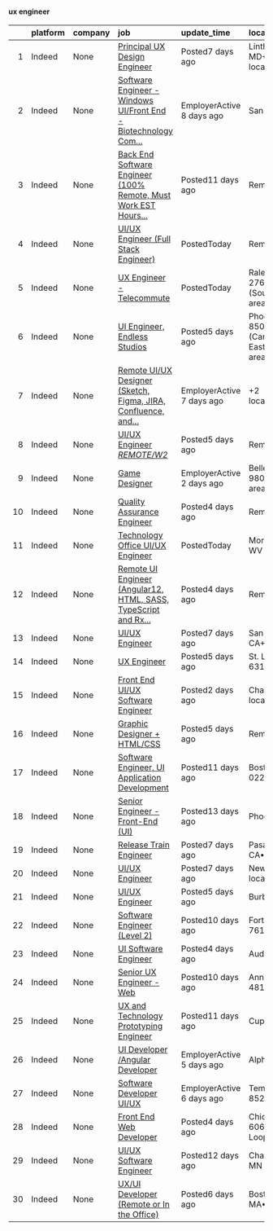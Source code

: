 

#### ux engineer <a name="uxengineer" />
|    | platform   | company   | job                                                                                                                                                                                                                                                                                                                                                                                                                                                                                                                                                                                                                                                                                                                                                                                                                                                                                                                                                                                                                                                                                                                                                                                | update_time               | location                                       |
|---:|:-----------|:----------|:-----------------------------------------------------------------------------------------------------------------------------------------------------------------------------------------------------------------------------------------------------------------------------------------------------------------------------------------------------------------------------------------------------------------------------------------------------------------------------------------------------------------------------------------------------------------------------------------------------------------------------------------------------------------------------------------------------------------------------------------------------------------------------------------------------------------------------------------------------------------------------------------------------------------------------------------------------------------------------------------------------------------------------------------------------------------------------------------------------------------------------------------------------------------------------------|:--------------------------|:-----------------------------------------------|
|  1 | Indeed     | None      | [Principal UX Design Engineer](https://www.indeed.com/pagead/clk?mo=r&ad=-6NYlbfkN0DPf8Tf_oakpB62WadId2dzQiWExtALTi0lpCM--zHBL1trAzPQuAwgyDf_-NiZch2YEw-RURoHfZN0AuvvKoJ8kIoFF1TFQQ5VT0PLmaCX1XOAR_bt57o5nM4AIE5hWRSoGiD0GPSkmyX-hGP6h4IGe9BTEbHH2LP-8WvLJmAIbEKXGgYiV9j7YwV-cUS3LBj8U1-iBHvZE_ockE5WbgQGjYI6hc1-jGHGHMlD92ek8dv_liFtBqZ_jZ-SCU5I-E4v8IJMDcJBHJ4EYFZiSLtSxdF0yYjcjbTMbqyEROs7tnFO0nybBN5Av7kRSvhMe9TNiAYajg5yhWPGzCwskHxYPxnZgu2CWuhaAm_A0SWvqBBIFpWynM3iPxLKhvT-gRnulx5awApyfpd2fXNN7uivQEVGikKpSHBhv_LReMK7Vkqi2Mmz3iSafdQARLXC6h6CRpkM6x-XmnbTAbMA7DY2qCNvBvVvx-Pl188-zaJFwzYFxNT_GjWFYWSY15WRYpl61OP9jWcqKJn8KJxCURVVsfPTeTg7_p4bLAITAfCEkwe3Zjyyz__Tek8lsX46Fjj17kEwSrvAIz5jpjtGES0D7a9t1HOtpYvnHPrdWJsEmQtIOVZ_EulW_-eUp1egvzTOaslojawtKZ84KHx-zdcmP6pldmu8bLJdirRhl-oPBTRWVnK8smjhnIfiKijF8uovjpBsy77ABdq7JABFgnx7kM7Hc7gCATZixu3jMfISpxpWxlmDzT_VprGH8uzTOTUy925MFrUK11dMAOyxw9I7AqCl7EYJttsN7S105ZE3MNe6XPp_4ZQh-c8GHXc6vWyXZZgteX0g_nfDJyd1AJxux50SArB6DqUMYdImeFwqvXx7SmYAOM02c3lvXDS18jhWhnq3ZkDDLc6svbYxanM9CxxeG3HQfIlpDBTmCOfilTsEvYb4G0dRbZL20CjdzX09hx8_LAc16H9Avkv2clXvE7grU7NyGag2wFb9RX6HBlyG4CtVqdmc-ynbA3qaGfRF-zRzZKEm3g==&p=0&fvj=0&vjs=3) | Posted7 days ago          | Linthicum, MD+1 location•Remote                |
|  2 | Indeed     | None      | [Software Engineer - Windows UI/Front End - Biotechnology Com...](https://www.indeed.com/pagead/clk?mo=r&ad=-6NYlbfkN0AtJTtjwsK0fDam1IE-z6ug6L17OB8fXnNNrZ7nV8Ypo78tlR74r5auAaGt0t4p7eom3wbC14BbKrFirk4TCawP9A_DvhazAcCr4IMic51O6iBS2P20S69rU4DW_qCHRZJXks5QVFCCnWSlbUc7fR2EJGGNNSEvppalBrMsPqfBdV7R4XpiU2Ii1iqBwVAMsP1-d2mX0a-SCvljdbfe8HqzzXM5LUrPtm27RZChrk24EmrP_jlm1-dC8RNUoTsbeCFE8Xxmli0ttnZCpDMwT0cirJS6pQvfueoeUUG9Gf7qZX26CuFDRBhDOhqzSbqOklJe60K8zWJMyucuPcfbxiwEPu6RtV5VDPcLRSuIbQ6FT4ZOdQ2hVHSCVBvRUqV2cLqaBvN1hmqVCenANRNe4zsuCtSeduUIAjbq2WxtWWbwbstuwero1UcM82rUqP8I7hL7dtCahpj-jiBSgP923j5kmkPKqcg4N36LqE5AZPV84GKWYvKPrTjoK4bY_ez_dwvia2N3LlEvIwbs4Oc4OP8h&p=1&fvj=1&vjs=3)                                                                                                                                                                                                                                                                                                                                                                                                                                                                                      | EmployerActive 8 days ago | San Jose, CA                                   |
|  3 | Indeed     | None      | [Back End Software Engineer (100% Remote, Must Work EST Hours...](https://www.indeed.com/pagead/clk?mo=r&ad=-6NYlbfkN0BDp_epf89aHDQhKpPegNJQ_ldQpEFZQsM9OcONMGxWx6pU56EKHF58QjVdAUvn2gX6L9S_QvFI1wM5h7CYpB8QJ2sSPCG1LOZ7IILb-KbE7zI9Tbh64vkbmnKrmNRjJwzL9pNFnp0-DymxgArg4LQzJTDWD73CvaOvDc4AFA9CmjlHeY8QWUuDrc1HLKq-XmsFqlTvws3yamuQPQ3Co_K_0rGBgCGBD4HlUN-tu6kLhHawC6Y6F23zPvQXQnrgJRMqa0G2d6mctWpI4AiK_e_SMdtMtwOl0gR--PrfH5jd8C5p11n5qfhQ8wd-KQfn8yT82COPqNuyPbaG8zkeHSxjoRsqQ3E74jNzCMatNmZt6adMXSrIsqjvRi26zYyO_LVK513pXW5ujK1FVJBxF6AT3jtWRMqb0e6kQOtbMaizPJGbT0Pg_pTCqkIWUCtXKbb-Gbw3hj2HxSJ2M6fzMfKvjhYXgIRn8TkxorA-DdLaRIysC2hlc4hgRcAAq_d-U32ASJg9Svb4xaWRMmMj5d65beccbcW7SeQpOCvSTulmzjwsg74IfY3dyNEweAFt-A-gknl7rIWY2OAQb7bWE08QzSLCXp0IW8b8hF26qsGeAcS2eO3kHR90uRPg956X8-u2s-BLoDyXhVyWjLjVHMqWkBdOX3SjMGoVEiV-xYgT-x6mMBsmzxcrb-UNQ2DFs7V-Wy0pQTYBiiqhNUQ2_fZ16sNJoXJ1X-n0aKKLNL0JycJAcicqKgXELIdcg0C9HgAAqv9SK0tMjqHgCNszYjzj&p=2&fvj=0&vjs=3)                                                                                                                                                                                                                      | Posted11 days ago         | Remote                                         |
|  4 | Indeed     | None      | [UI/UX Engineer (Full Stack Engineer)](https://www.indeed.com/pagead/clk?mo=r&ad=-6NYlbfkN0D-IIHpRgNhhiguU_t6VlqfhfFf3-SclHiEW6RanCpGL0AEnsnTmiX299MBfDVxpforTfu3IZZRpf_HcJcljriF8qSTceWh6PMk_fqnPKaekEPs0Tr3y4CfkOihw8vro0R52e88fhEpTTd8YzC18mX2qLCmjOEWzw4zbLCSUN-2TZ73o_2ySzz2b7OZhkPwfem_xrXQn3M7rJsMiKdeKkuYg2e6uPAuhZAFv-30tKSc9-A2IHg5sgf10xDI7-SRhFMFkLSAuK4wcFYFyBLXX54QjMOoAvlMY2W2bfozgn-1X2Nyo570pCgyEfFW8VNTZAftqub_j69-5Ewa3BX47OI8YOrDObQmjB9Sv3HsRv0YhYVOF8XhABaJ-THkA2EL0Y-jBOHg5CBG3jOJnCS-FN03rm2P4_NA2SjyMnjVZ9Smk__KvPrMxNCsJwyJyeFSvoxDJc27oV13lTbhWOFBpVRZ2MiJ6uEUBQYCzs3GAk1B_Q==&p=3&fvj=1&vjs=3)                                                                                                                                                                                                                                                                                                                                                                                                                                                                                                                                                         | PostedToday               | Remote                                         |
|  5 | Indeed     | None      | [UX Engineer - Telecommute](https://www.indeed.com/rc/clk?jk=c5a6e1a2437cba2d&fccid=d3d3520998346837&vjs=3)                                                                                                                                                                                                                                                                                                                                                                                                                                                                                                                                                                                                                                                                                                                                                                                                                                                                                                                                                                                                                                                                        | PostedToday               | Raleigh, NC 27602 (Southwest area)•Remote      |
|  6 | Indeed     | None      | [UI Engineer, Endless Studios](https://www.indeed.com/company/E--Line-Media/jobs/Ui-Engineer-f4850c0c766a8c18?fccid=86369f5fa22779d3&vjs=3)                                                                                                                                                                                                                                                                                                                                                                                                                                                                                                                                                                                                                                                                                                                                                                                                                                                                                                                                                                                                                                        | Posted5 days ago          | Phoenix, AZ 85018 (Camelback East area)•Remote |
|  7 | Indeed     | None      | [Remote UI/UX Designer (Sketch, Figma, JIRA, Confluence, and...](https://www.indeed.com/company/Turing.com/jobs/Ui-Ux-Designer-01f4e9883285db1e?fccid=a2e0cbec0b626661&vjs=3)                                                                                                                                                                                                                                                                                                                                                                                                                                                                                                                                                                                                                                                                                                                                                                                                                                                                                                                                                                                                      | EmployerActive 7 days ago | +2 locationsRemote                             |
|  8 | Indeed     | None      | [UI/UX Engineer *REMOTE/W2*](https://www.indeed.com/company/QW-Tech/jobs/Ui-Ux-Engineer-W2-3790c587f675cf10?fccid=9542259f4246c2ff&vjs=3)                                                                                                                                                                                                                                                                                                                                                                                                                                                                                                                                                                                                                                                                                                                                                                                                                                                                                                                                                                                                                                          | Posted5 days ago          | Remote                                         |
|  9 | Indeed     | None      | [Game Designer](https://www.indeed.com/company/Reworld-Inc/jobs/Game-Designer-ede4e0b0828d2d81?fccid=84f8368aace2dac3&vjs=3)                                                                                                                                                                                                                                                                                                                                                                                                                                                                                                                                                                                                                                                                                                                                                                                                                                                                                                                                                                                                                                                       | EmployerActive 2 days ago | Bellevue, WA 98005 (Belred area)•Remote        |
| 10 | Indeed     | None      | [Quality Assurance Engineer](https://www.indeed.com/company/Nurocor---Austin,-TX/jobs/Quality-Assurance-Engineer-2a278c5fe775b4dd?fccid=ee03689ae1126a79&vjs=3)                                                                                                                                                                                                                                                                                                                                                                                                                                                                                                                                                                                                                                                                                                                                                                                                                                                                                                                                                                                                                    | Posted4 days ago          | Remote                                         |
| 11 | Indeed     | None      | [Technology Office UI/UX Engineer](https://www.indeed.com/rc/clk?jk=f9fb59b2a323d371&fccid=ccacdb1cb7d4a077&vjs=3)                                                                                                                                                                                                                                                                                                                                                                                                                                                                                                                                                                                                                                                                                                                                                                                                                                                                                                                                                                                                                                                                 | PostedToday               | Morgantown, WV                                 |
| 12 | Indeed     | None      | [Remote UI Engineer (Angular12, HTML, SASS, TypeScript and Rx...](https://www.indeed.com/company/Turing.com/jobs/Ui-Engineer-7287e3a734d4ca68?fccid=a2e0cbec0b626661&vjs=3)                                                                                                                                                                                                                                                                                                                                                                                                                                                                                                                                                                                                                                                                                                                                                                                                                                                                                                                                                                                                        | Posted4 days ago          | Remote                                         |
| 13 | Indeed     | None      | [UI/UX Engineer](https://www.indeed.com/company/Protegrity/jobs/Ui-Ux-Engineer-9ab73887d90abace?fccid=91dc684af67d50a3&vjs=3)                                                                                                                                                                                                                                                                                                                                                                                                                                                                                                                                                                                                                                                                                                                                                                                                                                                                                                                                                                                                                                                      | Posted7 days ago          | San Francisco, CA+3 locations                  |
| 14 | Indeed     | None      | [UX Engineer](https://www.indeed.com/rc/clk?jk=b4fef1882555b616&fccid=e1736fdb12dcd5e8&vjs=3)                                                                                                                                                                                                                                                                                                                                                                                                                                                                                                                                                                                                                                                                                                                                                                                                                                                                                                                                                                                                                                                                                      | Posted5 days ago          | St. Louis, MO 63131•Remote                     |
| 15 | Indeed     | None      | [Front End UI/UX Software Engineer](https://www.indeed.com/rc/clk?jk=15c93976e4cae912&fccid=116680a29a847a70&vjs=3)                                                                                                                                                                                                                                                                                                                                                                                                                                                                                                                                                                                                                                                                                                                                                                                                                                                                                                                                                                                                                                                                | Posted2 days ago          | Chandler, AZ+6 locations                       |
| 16 | Indeed     | None      | [Graphic Designer + HTML/CSS](https://www.indeed.com/company/Tactical-Sports-Brands/jobs/Graphic-Designer-HTML-CSS-286b765a720a256f?fccid=cb7632a3ea404fc0&vjs=3)                                                                                                                                                                                                                                                                                                                                                                                                                                                                                                                                                                                                                                                                                                                                                                                                                                                                                                                                                                                                                  | Posted5 days ago          | Remote                                         |
| 17 | Indeed     | None      | [Software Engineer, UI Application Development](https://www.indeed.com/rc/clk?jk=0288d47f791b9672&fccid=b9ca7ec1464dfa21&vjs=3)                                                                                                                                                                                                                                                                                                                                                                                                                                                                                                                                                                                                                                                                                                                                                                                                                                                                                                                                                                                                                                                    | Posted11 days ago         | Boston, MA 02298                               |
| 18 | Indeed     | None      | [Senior Engineer - Front-End (UI)](https://www.indeed.com/rc/clk?jk=904f4313060c25f3&fccid=f057e04c37cca134&vjs=3)                                                                                                                                                                                                                                                                                                                                                                                                                                                                                                                                                                                                                                                                                                                                                                                                                                                                                                                                                                                                                                                                 | Posted13 days ago         | Phoenix, AZ                                    |
| 19 | Indeed     | None      | [Release Train Engineer](https://www.indeed.com/company/1Point-Solutions/jobs/Release-Train-Engineer-9a5ba9643f2b5753?fccid=22e4ae8477982d48&vjs=3)                                                                                                                                                                                                                                                                                                                                                                                                                                                                                                                                                                                                                                                                                                                                                                                                                                                                                                                                                                                                                                | Posted7 days ago          | Pasadena, CA•Remote                            |
| 20 | Indeed     | None      | [UI/UX Engineer](https://www.indeed.com/company/Protegrity/jobs/Ui-Ux-Engineer-016e7c4f05aa88f4?fccid=91dc684af67d50a3&vjs=3)                                                                                                                                                                                                                                                                                                                                                                                                                                                                                                                                                                                                                                                                                                                                                                                                                                                                                                                                                                                                                                                      | Posted7 days ago          | New York, NY+3 locations                       |
| 21 | Indeed     | None      | [UI/UX Engineer](https://www.indeed.com/rc/clk?jk=feec49b0b19403c7&fccid=dd616958bd9ddc12&vjs=3)                                                                                                                                                                                                                                                                                                                                                                                                                                                                                                                                                                                                                                                                                                                                                                                                                                                                                                                                                                                                                                                                                   | Posted5 days ago          | Burbank, CA                                    |
| 22 | Indeed     | None      | [Software Engineer (Level 2)](https://www.indeed.com/rc/clk?jk=723d6af6f0575cf7&fccid=aeb15e43a6800b9d&vjs=3)                                                                                                                                                                                                                                                                                                                                                                                                                                                                                                                                                                                                                                                                                                                                                                                                                                                                                                                                                                                                                                                                      | Posted10 days ago         | Fort Worth, TX 76108                           |
| 23 | Indeed     | None      | [UI Software Engineer](https://www.indeed.com/rc/clk?jk=1e870b205f4cbcf9&fccid=acac1a899b2241b4&vjs=3)                                                                                                                                                                                                                                                                                                                                                                                                                                                                                                                                                                                                                                                                                                                                                                                                                                                                                                                                                                                                                                                                             | Posted4 days ago          | Audubon, PA                                    |
| 24 | Indeed     | None      | [Senior UX Engineer - Web](https://www.indeed.com/rc/clk?jk=fb6f49bdf3fcc7b6&fccid=46c847dc877cedc2&vjs=3)                                                                                                                                                                                                                                                                                                                                                                                                                                                                                                                                                                                                                                                                                                                                                                                                                                                                                                                                                                                                                                                                         | Posted10 days ago         | Ann Arbor, MI 48109                            |
| 25 | Indeed     | None      | [UX and Technology Prototyping Engineer](https://www.indeed.com/rc/clk?jk=ebc2fe8d197b0d4c&fccid=c1099851e9794854&vjs=3)                                                                                                                                                                                                                                                                                                                                                                                                                                                                                                                                                                                                                                                                                                                                                                                                                                                                                                                                                                                                                                                           | Posted11 days ago         | Cupertino, CA                                  |
| 26 | Indeed     | None      | [UI Developer /Angular Developer](https://www.indeed.com/company/Accord-Technologies-Inc/jobs/Ui-Developer-c5990ab748e8f087?fccid=11dfafc7000b45a8&vjs=3)                                                                                                                                                                                                                                                                                                                                                                                                                                                                                                                                                                                                                                                                                                                                                                                                                                                                                                                                                                                                                          | EmployerActive 5 days ago | Alpharetta, GA                                 |
| 27 | Indeed     | None      | [Software Developer UI/UX](https://www.indeed.com/company/CFM,-Inc./jobs/Software-Developer-Ui-Ux-3e567276203bdf63?fccid=ee73b76aeecf8fd7&vjs=3)                                                                                                                                                                                                                                                                                                                                                                                                                                                                                                                                                                                                                                                                                                                                                                                                                                                                                                                                                                                                                                   | EmployerActive 6 days ago | Tempe, AZ 85283                                |
| 28 | Indeed     | None      | [Front End Web Developer](https://www.indeed.com/company/TCS-Education-System/jobs/Front-End-Web-Developer-ae4736d98b938404?fccid=ab97c786073d0331&vjs=3)                                                                                                                                                                                                                                                                                                                                                                                                                                                                                                                                                                                                                                                                                                                                                                                                                                                                                                                                                                                                                          | Posted4 days ago          | Chicago, IL 60601 (The Loop area)              |
| 29 | Indeed     | None      | [UI/UX Software Engineer](https://www.indeed.com/rc/clk?jk=977d4fbccf91803e&fccid=b3f71389aef847e7&vjs=3)                                                                                                                                                                                                                                                                                                                                                                                                                                                                                                                                                                                                                                                                                                                                                                                                                                                                                                                                                                                                                                                                          | Posted12 days ago         | Chanhassen, MN 55317                           |
| 30 | Indeed     | None      | [UX/UI Developer (Remote or In the Office)](https://www.indeed.com/company/J2-Interactive/jobs/Ux-Ui-Developer-21fe816d2993e5d4?fccid=c409df410e229c18&vjs=3)                                                                                                                                                                                                                                                                                                                                                                                                                                                                                                                                                                                                                                                                                                                                                                                                                                                                                                                                                                                                                      | Posted6 days ago          | Boston, MA•Remote                              |